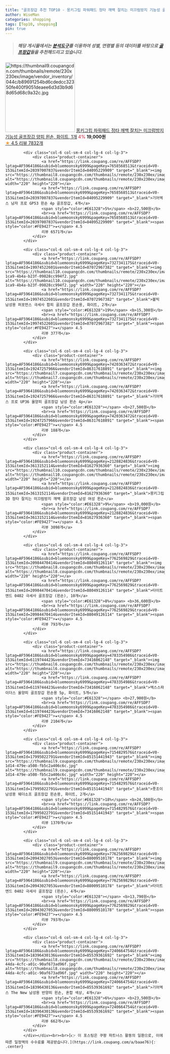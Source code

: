 ```yaml
---
title: "골프장갑 추천 TOP10 - 몽키그립 파워패드 정타 깨백 잘치는 미끄럼방지 기능성 골프장갑 양피 왼손, 화이트, 1개"
author: WiseMan
categories: shopping
tags: [Top10, shopping]
pin: true
---
```


> ##### 해당 게시물에서는 [**분석도구**](https://itemscout.io/)를 이용하여 **성별**, **연령별** 등의 데이터를 바탕으로 [**골프장갑**](https://link.coupang.com/a/baae76)들을 추천해드리고 있습니다.
<div class="container"><div class="row">
            <div class="col-6 col-sm-4 col-lg-4 col-lg-3">
                <div class="product-container">
                    <a href="https://link.coupang.com/re/AFFSDP?lptag=AF5964186&subid=bluemoonsky6999&pageKey=7577982299&traceid=V0-153&itemId=3404817155&vendorItemId=81628576369" target="_blank"><img src="https://thumbnail9.coupangcdn.com/thumbnails/remote/230x230ex/image/vendor_inventory/044c/b89691254bd6cdedcc32350fe400f9051deaee6d3d3b9d68d65d68c9a32c.jpg" alt="https://thumbnail9.coupangcdn.com/thumbnails/remote/230x230ex/image/vendor_inventory/044c/b89691254bd6cdedcc32350fe400f9051deaee6d3d3b9d68d65d68c9a32c.jpg" width="220" height="220"></a>
                    <a href="https://link.coupang.com/re/AFFSDP?lptag=AF5964186&subid=bluemoonsky6999&pageKey=7577982299&traceid=V0-153&itemId=3404817155&vendorItemId=81628576369" target="_blank">몽키그립 파워패드 정타 깨백 잘치는 미끄럼방지 기능성 골프장갑 양피 왼손, 화이트, 1개</a>
                    <span style="color:#E61328">4%</span> <b>19,000원</b>
                    <br><a href="https://link.coupang.com/re/AFFSDP?lptag=AF5964186&subid=bluemoonsky6999&pageKey=7577982299&traceid=V0-153&itemId=3404817155&vendorItemId=81628576369" target="_blank"><span style="color:#FE9427">★</span> 4.5
                    리뷰 7832개</a>
                </div>
            </div>
            
            <div class="col-6 col-sm-4 col-lg-4 col-lg-3">
                <div class="product-container">
                    <a href="https://link.coupang.com/re/AFFSDP?lptag=AF5964186&subid=bluemoonsky6999&pageKey=7658568513&traceid=V0-153&itemId=20397007837&vendorItemId=84095229909" target="_blank"><img src="https://thumbnail8.coupangcdn.com/thumbnails/remote/230x230ex/image/vendor_inventory/0909/7f470ce1c56bb80849c953aa992dc2934d7b172525cf65489f08fd7e1c45.jpg" alt="https://thumbnail8.coupangcdn.com/thumbnails/remote/230x230ex/image/vendor_inventory/0909/7f470ce1c56bb80849c953aa992dc2934d7b172525cf65489f08fd7e1c45.jpg" width="220" height="220"></a>
                    <a href="https://link.coupang.com/re/AFFSDP?lptag=AF5964186&subid=bluemoonsky6999&pageKey=7658568513&traceid=V0-153&itemId=20397007837&vendorItemId=84095229909" target="_blank">기어엑스 남자 프로 GP53 왼손 4p 골프장갑, 4개</a>
                    <span style="color:#E61328">5%</span> <b>22,500원</b>
                    <br><a href="https://link.coupang.com/re/AFFSDP?lptag=AF5964186&subid=bluemoonsky6999&pageKey=7658568513&traceid=V0-153&itemId=20397007837&vendorItemId=84095229909" target="_blank"><span style="color:#FE9427">★</span> 4.5
                    리뷰 6571개</a>
                </div>
            </div>
            
            <div class="col-6 col-sm-4 col-lg-4 col-lg-3">
                <div class="product-container">
                    <a href="https://link.coupang.com/re/AFFSDP?lptag=AF5964186&subid=bluemoonsky6999&pageKey=7327341175&traceid=V0-153&itemId=19974522601&vendorItemId=87072967382" target="_blank"><img src="https://thumbnail10.coupangcdn.com/thumbnails/remote/230x230ex/image/retail/images/2023/09/04/10/2/f1c7a15c-1ca9-4b4a-b23f-09828cc994f2.jpg" alt="https://thumbnail10.coupangcdn.com/thumbnails/remote/230x230ex/image/retail/images/2023/09/04/10/2/f1c7a15c-1ca9-4b4a-b23f-09828cc994f2.jpg" width="220" height="220"></a>
                    <a href="https://link.coupang.com/re/AFFSDP?lptag=AF5964186&subid=bluemoonsky6999&pageKey=7327341175&traceid=V0-153&itemId=19974522601&vendorItemId=87072967382" target="_blank">볼빅 남성용 퍼포먼스 극세사 합피 골프장갑 왼손용, 화이트, 2개</a>
                    <span style="color:#E61328">19%</span> <b>15,300원</b>
                    <br><a href="https://link.coupang.com/re/AFFSDP?lptag=AF5964186&subid=bluemoonsky6999&pageKey=7327341175&traceid=V0-153&itemId=19974522601&vendorItemId=87072967382" target="_blank"><span style="color:#FE9427">★</span> 4.5
                    리뷰 377개</a>
                </div>
            </div>
            
            <div class="col-6 col-sm-4 col-lg-4 col-lg-3">
                <div class="product-container">
                    <a href="https://link.coupang.com/re/AFFSDP?lptag=AF5964186&subid=bluemoonsky6999&pageKey=7420363472&traceid=V0-153&itemId=19247257966&vendorItemId=86317618891" target="_blank"><img src="https://thumbnail7.coupangcdn.com/thumbnails/remote/230x230ex/image/vendor_inventory/2475/756dfbf728702487c5600b0b480d892e16348d7764a3cc229141f4d33771.jpg" alt="https://thumbnail7.coupangcdn.com/thumbnails/remote/230x230ex/image/vendor_inventory/2475/756dfbf728702487c5600b0b480d892e16348d7764a3cc229141f4d33771.jpg" width="220" height="220"></a>
                    <a href="https://link.coupang.com/re/AFFSDP?lptag=AF5964186&subid=bluemoonsky6999&pageKey=7420363472&traceid=V0-153&itemId=19247257966&vendorItemId=86317618891" target="_blank">기어엑스 프로 UP36 올양피 골프장갑 남성 왼손 4p</a>
                    <span style="color:#E61328"></span> <b>27,500원</b>
                    <br><a href="https://link.coupang.com/re/AFFSDP?lptag=AF5964186&subid=bluemoonsky6999&pageKey=7420363472&traceid=V0-153&itemId=19247257966&vendorItemId=86317618891" target="_blank"><span style="color:#FE9427">★</span> 4.5
                    리뷰 188개</a>
                </div>
            </div>
            
            <div class="col-6 col-sm-4 col-lg-4 col-lg-3">
                <div class="product-container">
                    <a href="https://link.coupang.com/re/AFFSDP?lptag=AF5964186&subid=bluemoonsky6999&pageKey=2128824836&traceid=V0-153&itemId=3613152114&vendorItemId=81627936360" target="_blank"><img src="https://thumbnail10.coupangcdn.com/thumbnails/remote/230x230ex/image/vendor_inventory/72e6/6c798e7022498fb92a3932e8ac2bd0a06df2c6e6b5f37eb2294c83a16efa.jpg" alt="https://thumbnail10.coupangcdn.com/thumbnails/remote/230x230ex/image/vendor_inventory/72e6/6c798e7022498fb92a3932e8ac2bd0a06df2c6e6b5f37eb2294c83a16efa.jpg" width="220" height="220"></a>
                    <a href="https://link.coupang.com/re/AFFSDP?lptag=AF5964186&subid=bluemoonsky6999&pageKey=2128824836&traceid=V0-153&itemId=3613152114&vendorItemId=81627936360" target="_blank">몽키그립 3D 정타 잘치는 미끄럼방지 깨백 골프장갑 남성 여성 왼손</a>
                    <span style="color:#E61328">9%</span> <b>19,000원</b>
                    <br><a href="https://link.coupang.com/re/AFFSDP?lptag=AF5964186&subid=bluemoonsky6999&pageKey=2128824836&traceid=V0-153&itemId=3613152114&vendorItemId=81627936360" target="_blank"><span style="color:#FE9427">★</span> 4.5
                    리뷰 3098개</a>
                </div>
            </div>
            
            <div class="col-6 col-sm-4 col-lg-4 col-lg-3">
                <div class="product-container">
                    <a href="https://link.coupang.com/re/AFFSDP?lptag=AF5964186&subid=bluemoonsky6999&pageKey=7762569829&traceid=V0-153&itemId=20984470414&vendorItemId=88049126114" target="_blank"><img src="https://thumbnail8.coupangcdn.com/thumbnails/remote/230x230ex/image/vendor_inventory/f1da/929478d4ec2caff22e2d2b51e10ec089b4aa4e8b24fef502c81e6c9f52ff.png" alt="https://thumbnail8.coupangcdn.com/thumbnails/remote/230x230ex/image/vendor_inventory/f1da/929478d4ec2caff22e2d2b51e10ec089b4aa4e8b24fef502c81e6c9f52ff.png" width="220" height="220"></a>
                    <a href="https://link.coupang.com/re/AFFSDP?lptag=AF5964186&subid=bluemoonsky6999&pageKey=7762569829&traceid=V0-153&itemId=20984470414&vendorItemId=88049126114" target="_blank">타이트엔드 0402 극세사 골프장갑 (왼손), 10개</a>
                    <span style="color:#E61328">8%</span> <b>36,600원</b>
                    <br><a href="https://link.coupang.com/re/AFFSDP?lptag=AF5964186&subid=bluemoonsky6999&pageKey=7762569829&traceid=V0-153&itemId=20984470414&vendorItemId=88049126114" target="_blank"><span style="color:#FE9427">★</span> 4.5
                    리뷰 793개</a>
                </div>
            </div>
            
            <div class="col-6 col-sm-4 col-lg-4 col-lg-3">
                <div class="product-container">
                    <a href="https://link.coupang.com/re/AFFSDP?lptag=AF5964186&subid=bluemoonsky6999&pageKey=4783354986&traceid=V0-153&itemId=6119744423&vendorItemId=73416062148" target="_blank"><img src="https://thumbnail6.coupangcdn.com/thumbnails/remote/230x230ex/image/rs_quotation_api/zmdkzujl/fcb0efc1b8f44e7bbaf46609bc59b425.jpg" alt="https://thumbnail6.coupangcdn.com/thumbnails/remote/230x230ex/image/rs_quotation_api/zmdkzujl/fcb0efc1b8f44e7bbaf46609bc59b425.jpg" width="220" height="220"></a>
                    <a href="https://link.coupang.com/re/AFFSDP?lptag=AF5964186&subid=bluemoonsky6999&pageKey=4783354986&traceid=V0-153&itemId=6119744423&vendorItemId=73416062148" target="_blank">엑스스파이더스 올양피 골프장갑 왼손용 5p, 화이트, 5개</a>
                    <span style="color:#E61328"></span> <b>27,900원</b>
                    <br><a href="https://link.coupang.com/re/AFFSDP?lptag=AF5964186&subid=bluemoonsky6999&pageKey=4783354986&traceid=V0-153&itemId=6119744423&vendorItemId=73416062148" target="_blank"><span style="color:#FE9427">★</span> 4.5
                    리뷰 2104개</a>
                </div>
            </div>
            
            <div class="col-6 col-sm-4 col-lg-4 col-lg-3">
                <div class="product-container">
                    <a href="https://link.coupang.com/re/AFFSDP?lptag=AF5964186&subid=bluemoonsky6999&pageKey=7154829576&traceid=V0-153&itemId=17995022791&vendorItemId=85151441943" target="_blank"><img src="https://thumbnail9.coupangcdn.com/thumbnails/remote/230x230ex/image/retail/images/2023/02/22/20/6/d8311cbf-1d14-479e-a508-fb5c2a406c6c.jpg" alt="https://thumbnail9.coupangcdn.com/thumbnails/remote/230x230ex/image/retail/images/2023/02/22/20/6/d8311cbf-1d14-479e-a508-fb5c2a406c6c.jpg" width="220" height="220"></a>
                    <a href="https://link.coupang.com/re/AFFSDP?lptag=AF5964186&subid=bluemoonsky6999&pageKey=7154829576&traceid=V0-153&itemId=17995022791&vendorItemId=85151441943" target="_blank">풋조이 남성용 웨더소프 골프장갑 왼손용, 화이트, 2개</a>
                    <span style="color:#E61328">18%</span> <b>24,500원</b>
                    <br><a href="https://link.coupang.com/re/AFFSDP?lptag=AF5964186&subid=bluemoonsky6999&pageKey=7154829576&traceid=V0-153&itemId=17995022791&vendorItemId=85151441943" target="_blank"><span style="color:#FE9427">★</span> 4.5
                    리뷰 1370개</a>
                </div>
            </div>
            
            <div class="col-6 col-sm-4 col-lg-4 col-lg-3">
                <div class="product-container">
                    <a href="https://link.coupang.com/re/AFFSDP?lptag=AF5964186&subid=bluemoonsky6999&pageKey=7762569829&traceid=V0-153&itemId=20943027053&vendorItemId=88009510178" target="_blank"><img src="https://thumbnail9.coupangcdn.com/thumbnails/remote/230x230ex/image/vendor_inventory/aaf5/ee24de67c8db0dc0ec3f1fcd1fdbf851cd6e02758cea4c7acbabb6c43962.png" alt="https://thumbnail9.coupangcdn.com/thumbnails/remote/230x230ex/image/vendor_inventory/aaf5/ee24de67c8db0dc0ec3f1fcd1fdbf851cd6e02758cea4c7acbabb6c43962.png" width="220" height="220"></a>
                    <a href="https://link.coupang.com/re/AFFSDP?lptag=AF5964186&subid=bluemoonsky6999&pageKey=7762569829&traceid=V0-153&itemId=20943027053&vendorItemId=88009510178" target="_blank">타이트엔드 0402 극세사 골프장갑 (왼손), 4개</a>
                    <span style="color:#E61328"></span> <b>13,790원</b>
                    <br><a href="https://link.coupang.com/re/AFFSDP?lptag=AF5964186&subid=bluemoonsky6999&pageKey=7762569829&traceid=V0-153&itemId=20943027053&vendorItemId=88009510178" target="_blank"><span style="color:#FE9427">★</span> 4.5
                    리뷰 793개</a>
                </div>
            </div>
            
            <div class="col-6 col-sm-4 col-lg-4 col-lg-3">
                <div class="product-container">
                    <a href="https://link.coupang.com/re/AFFSDP?lptag=AF5964186&subid=bluemoonsky6999&pageKey=7240664754&traceid=V0-153&itemId=18396430136&vendorItemId=85539361692" target="_blank"><img src="https://thumbnail8.coupangcdn.com/thumbnails/remote/230x230ex/image/retail/images/2023/04/03/14/8/235be384-44da-4cfc-a01c-90af673ad96f.jpg" alt="https://thumbnail8.coupangcdn.com/thumbnails/remote/230x230ex/image/retail/images/2023/04/03/14/8/235be384-44da-4cfc-a01c-90af673ad96f.jpg" width="220" height="220"></a>
                    <a href="https://link.coupang.com/re/AFFSDP?lptag=AF5964186&subid=bluemoonsky6999&pageKey=7240664754&traceid=V0-153&itemId=18396430136&vendorItemId=85539361692" target="_blank">기어엑스 The New 남성용 반양피 왼손, 혼합 색상, 4개</a>
                    <span style="color:#E61328">6%</span> <b>23,500원</b>
                    <br><a href="https://link.coupang.com/re/AFFSDP?lptag=AF5964186&subid=bluemoonsky6999&pageKey=7240664754&traceid=V0-153&itemId=18396430136&vendorItemId=85539361692" target="_blank"><span style="color:#FE9427">★</span> 4.5
                    리뷰 662개</a>
                </div>
            </div>
            </div></div><br><br>[👉 이 포스팅은 쿠팡 파트너스 활동의 일환으로, 이에 따른 일정액의 수수료를 제공받습니다.](https://link.coupang.com/a/baae76){: .center}